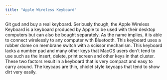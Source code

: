 ```yaml
---
title: "Apple Wireless Keyboard"
---
```


Git gud and buy a real keyboard. Seriously though, the Apple Wireless Keyboard is a keyboard produced by Apple to be used with their desktop computers but can also be bought separately. As the name implies, it is able to connect wirelessly to any computer with Bluetooth. This keyboard uses a rubber dome on membrane switch with a scissor mechanism. This keyboard lacks a number pad and many other keys that MacOS users don't tend to use such as the insert, delete, print screen and other keys in that cluster. These two factors result in a keyboard that is very compact and easy to carry around. The keycaps are thin, chiclet style keycaps that tend to show dirt very easily. 
